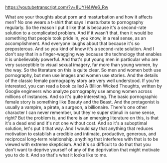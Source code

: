 https://youtubetranscript.com/?v=8UYH4We6_Rw

 What are your thoughts about porn and masturbation and how it affects men? No one wears a t-shirt that says I masturbate to pornography regularly. So the reason I put it like that is because it's a second-rate solution to a complicated problem. And if it wasn't that, then it would be something that people took pride in, you know, in a real sense, as an accomplishment. And everyone laughs about that because it's so preposterous. And so you kind of know it's a second-rate solution. And I don't say that in a finger-wagging way because the technology that enables it is unbelievably powerful. And that's put young men in particular who are very susceptible to visual sexual imagery, far more than young women, by the way. So the literature on this is quite clear. So men and women both use pornography, but men use images and women use stories. And the details of the classic female pornography story are very well understood. If you're interested, you can read a book called A Billion Wicked Thoughts, written by Google engineers who analyze pornography use among women across millions of instances. And so it's quite interesting. The basic pornographic female story is something like Beauty and the Beast. And the protagonist is usually a vampire, a pirate, a surgeon, a billionaire. There's one other character I can never remember, but they're super stimuli in some sense, right? But the problem is, and there is an emerging literature on this, is that it's a dead end and it's not one without cost. And so it's a suboptimal solution, let's put it that way. And I would say that anything that reduces motivation to establish a credible and intimate, productive, generous, and reciprocal long-term relationship, anything that interferes with that is to be viewed with extreme skepticism. And it's so difficult to do that that you don't want to deprive yourself of any of the deprivation that might motivate you to do it. And so that's what it looks like to me.
